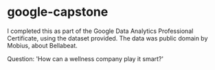 # google-capstone
I completed this as part of the Google Data Analytics Professional Certificate, using the dataset provided.
The data was public domain by Mobius, about Bellabeat.

Question: 'How can a wellness company play it smart?'
